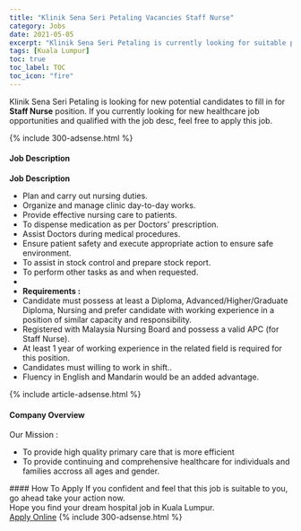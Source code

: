 ```yaml
---
title: "Klinik Sena Seri Petaling Vacancies Staff Nurse" 
category: Jobs 
date: 2021-05-05 
excerpt: "Klinik Sena Seri Petaling is currently looking for suitable person to fill in the Staff Nurse which positioned at Kuala Lumpur" 
tags: [Kuala Lumpur] 
toc: true 
toc_label: TOC 
toc_icon: "fire" 
--- 
```


<p>Klinik Sena Seri Petaling is looking for new potential candidates to fill in for <b>Staff Nurse</b> position. If you currently looking for new healthcare job opportunities and qualified with the job desc, feel free to apply this job.
</p>{% include 300-adsense.html %} 
<div><div><h4>Job Description</h4></div><div><div><span><div><p><strong>Job Description</strong></p><ul><li>Plan and carry out nursing duties.</li><li>Organize and manage clinic day-to-day works.</li><li>Provide effective nursing care to patients.</li><li>To dispense medication as per Doctors' prescription.</li><li>Assist Doctors during medical procedures.</li><li>Ensure patient safety and execute appropriate action to ensure safe environment.</li><li>To assist in stock control and prepare stock report.</li><li>To perform other tasks as and when requested.</li><li>&#160;</li><li><strong>Requirements :</strong></li><li>Candidate must possess at least a Diploma, Advanced/Higher/Graduate Diploma, Nursing and prefer candidate with working experience in a position of similar capacity and responsibility.</li><li>Registered with Malaysia Nursing Board and possess a valid APC (for Staff Nurse).</li><li>At least 1 year of working experience in the related field is required for this position.</li><li>Candidates must willing to work in shift..</li><li>Fluency in English and Mandarin would be an added advantage.</li></ul></div></span></div></div></div> 
{% include article-adsense.html %} 
<div><div><h4>Company Overview</h4></div><div><div><span><div><div>Our Mission :</div>
<ul>
<li>To provide high quality primary care that is more efficient</li>
<li>To provide continuing and comprehensive healthcare for individuals and families accross all ages and gender.</li>
</ul></div></span></div></div></div> 
#### How To Apply 
If you confident and feel that this job is suitable to you, go ahead take your action now. <br/> 
Hope you find your dream hospital job in Kuala Lumpur. <br/> 
<a href="https://www.jobstreet.com.my/en/job/staff-nurse-4527099?jobId=jobstreet-my-job-4527099" class="btn btn--warning" target="_blank" rel="nofollow noopenner">Apply Online</a> 
{% include 300-adsense.html %} 